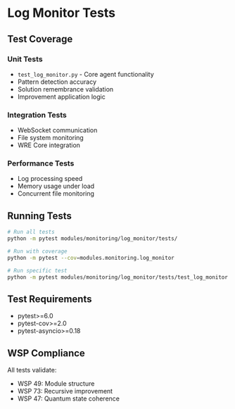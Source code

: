 # Log Monitor Tests

## Test Coverage

### Unit Tests
- `test_log_monitor.py` - Core agent functionality
- Pattern detection accuracy
- Solution remembrance validation
- Improvement application logic

### Integration Tests
- WebSocket communication
- File system monitoring
- WRE Core integration

### Performance Tests
- Log processing speed
- Memory usage under load
- Concurrent file monitoring

## Running Tests

```bash
# Run all tests
python -m pytest modules/monitoring/log_monitor/tests/

# Run with coverage
python -m pytest --cov=modules.monitoring.log_monitor

# Run specific test
python -m pytest modules/monitoring/log_monitor/tests/test_log_monitor.py
```

## Test Requirements

- pytest>=6.0
- pytest-cov>=2.0
- pytest-asyncio>=0.18

## WSP Compliance

All tests validate:
- WSP 49: Module structure
- WSP 73: Recursive improvement
- WSP 47: Quantum state coherence